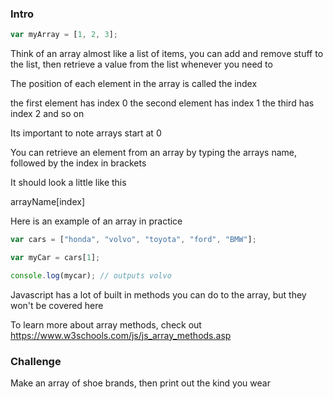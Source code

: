 ### Intro

```Javascript
var myArray = [1, 2, 3];
```

Think of an array almost like a list of items, you can add and remove stuff to the list,
then retrieve a value from the list whenever you need to

The position of each element in the array is called the index

the first element has index 0
the second element has index 1
the third has index 2
and so on

Its important to note arrays start at 0

You can retrieve an element from an array by typing the arrays name, followed by the index in brackets

It should look a little like this

arrayName[index]

Here is an example of an array in practice

```Javascript
var cars = ["honda", "volvo", "toyota", "ford", "BMW"];

var myCar = cars[1];

console.log(mycar); // outputs volvo

```

Javascript has a lot of built in methods you can do to the array, but they won't be covered here

To learn more about array methods, check out https://www.w3schools.com/js/js_array_methods.asp

### Challenge

Make an array of shoe brands, then print out the kind you wear
